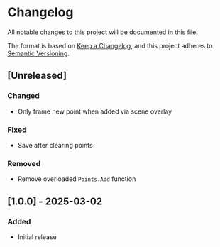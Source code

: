 # Changelog

All notable changes to this project will be documented in this file.

The format is based on [Keep a Changelog](https://keepachangelog.com/en/1.1.0/),
and this project adheres to [Semantic Versioning](https://semver.org/spec/v2.0.0.html).

## [Unreleased]

### Changed

- Only frame new point when added via scene overlay

### Fixed

- Save after clearing points

### Removed

- Remove overloaded `Points.Add` function

## [1.0.0] - 2025-03-02

### Added

- Initial release
